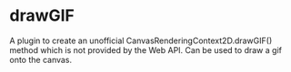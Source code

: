 # drawGIF
A plugin to create an unofficial CanvasRenderingContext2D.drawGIF() method which is not provided by the Web API. Can be used to draw a gif onto the canvas.

